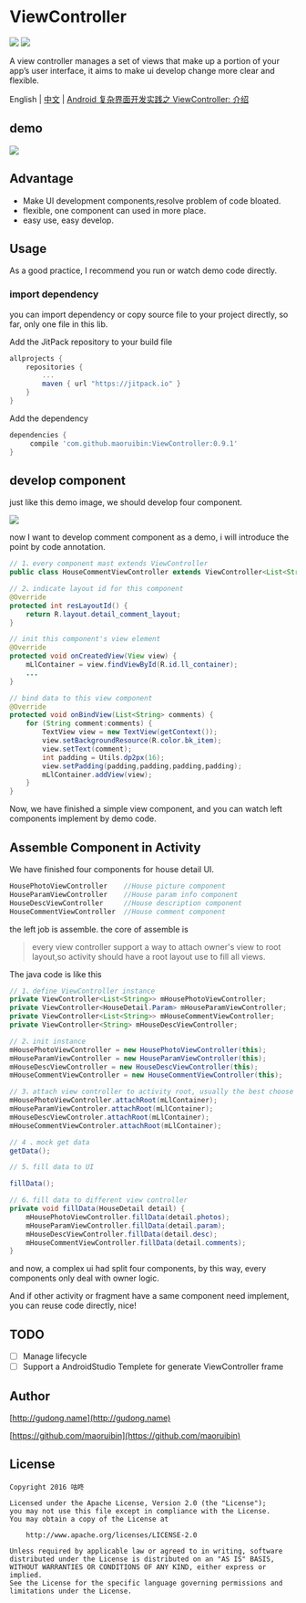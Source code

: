 # ViewController
[![](https://jitpack.io/v/maoruibin/ViewController.svg)](https://jitpack.io/#maoruibin/ViewController)
[![](https://img.shields.io/hexpm/l/plug.svg)](https://github.com/maoruibin/ViewController/blob/master/LICENSE.txt)

A view controller manages a set of views that make up a portion of your app’s user interface, it aims to make ui develop change more clear and flexible.

English | [中文](./README_CN.md) | [Android 复杂界面开发实践之 ViewController: 介绍](http://gudong.name/2016/11/06/viewcontroler-introduce.html)

## demo

<img src="http://7xr9gx.com1.z0.glb.clouddn.com/practice-demo.png">

## Advantage

* Make UI development components,resolve problem of code bloated.
* flexible, one component can used in more place. 
* easy use, easy develop. 


## Usage 

As a good practice, I recommend you run or watch demo code directly.

### import dependency

you can import dependency or copy source file to your project directly, so far, only one file in this lib.

Add the JitPack repository to your build file
```groovy
allprojects {
	repositories {
		...
		maven { url "https://jitpack.io" }
	}
}
```

Add the dependency
```groovy
dependencies {
	 compile 'com.github.maoruibin:ViewController:0.9.1'
}
```
## develop component

just like this demo image, we should develop four component. 

<img src="http://7xr9gx.com1.z0.glb.clouddn.com/practice-demo.png">

 
now I want to develop comment component as a demo, i will introduce the point by code annotation.

```java
// 1、every component mast extends ViewController
public class HouseCommentViewController extends ViewController<List<String>> 

// 2、indicate layout id for this component  
@Override
protected int resLayoutId() {
    return R.layout.detail_comment_layout;
}

// init this component's view element 
@Override
protected void onCreatedView(View view) {
    mLlContainer = view.findViewById(R.id.ll_container);
    ...
}

// bind data to this view component 
@Override
protected void onBindView(List<String> comments) {
    for (String comment:comments) {
        TextView view = new TextView(getContext());
        view.setBackgroundResource(R.color.bk_item);
        view.setText(comment);
        int padding = Utils.dp2px(16);
        view.setPadding(padding,padding,padding,padding);
        mLlContainer.addView(view);
    }
}
```

Now, we have finished a simple view component, and you can watch left components implement by demo code. 

## Assemble Component in Activity

We have finished four components for house detail UI.

```java
HousePhotoViewController    //House picture component 
HouseParamViewController    //House param info component
HouseDescViewController     //House description component
HouseCommentViewController  //House comment component
```
  
the left job is assemble. the core of assemble is
  
> every view controller support a way to attach owner's view to root layout,so activity should have a root layout use to
 fill all views.

The java code is like this

```java
// 1、define ViewController instance
private ViewController<List<String>> mHousePhotoViewController;
private ViewController<HouseDetail.Param> mHouseParamViewController;
private ViewController<List<String>> mHouseCommentViewController;
private ViewController<String> mHouseDescViewController;

// 2、init instance 
mHousePhotoViewController = new HousePhotoViewController(this);
mHouseParamViewController = new HouseParamViewController(this);
mHouseDescViewController = new HouseDescViewController(this);
mHouseCommentViewController = new HouseCommentViewController(this);

// 3、attach view controller to activity root, usually the best choose for root is a vertical LinearLayout. 
mHousePhotoViewController.attachRoot(mLlContainer);
mHouseParamViewControler.attachRoot(mLlContainer);
mHouseDescViewControler.attachRoot(mLlContainer);
mHouseCommentViewControler.attachRoot(mLlContainer);

// 4 、mock get data 
getData();

// 5、fill data to UI 

fillData();

// 6、fill data to different view controller
private void fillData(HouseDetail detail) {
    mHousePhotoViewController.fillData(detail.photos);
    mHouseParamViewController.fillData(detail.param);
    mHouseDescViewController.fillData(detail.desc);
    mHouseCommentViewController.fillData(detail.comments);
}
```

and now, a complex ui had split four components, by this way, every components only deal with owner logic.

And if other activity or fragment have a same component need implement, you can reuse code directly, nice!

## TODO

- [ ] Manage lifecycle 
- [ ] Support a AndroidStudio Templete for generate ViewController frame

## Author

[http://gudong.name](http://gudong.name)

[https://github.com/maoruibin](https://github.com/maoruibin)


## License

    Copyright 2016 咕咚
    
    Licensed under the Apache License, Version 2.0 (the "License");
    you may not use this file except in compliance with the License.
    You may obtain a copy of the License at
    
        http://www.apache.org/licenses/LICENSE-2.0
    
    Unless required by applicable law or agreed to in writing, software
    distributed under the License is distributed on an "AS IS" BASIS,
    WITHOUT WARRANTIES OR CONDITIONS OF ANY KIND, either express or implied.
    See the License for the specific language governing permissions and
    limitations under the License.
